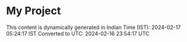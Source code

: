 # My Project

This content is dynamically generated in Indian Time (IST): 2024-02-17 05:24:17 IST
Converted to UTC: 2024-02-16 23:54:17 UTC
